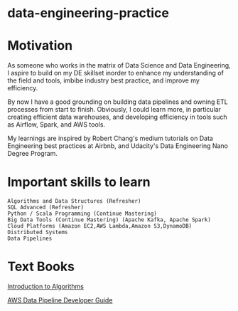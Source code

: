 # data-engineering-practice

# Motivation
As someone who works in the matrix of Data Science and Data Engineering, I aspire to build on my DE skillset inorder to enhance my understanding of the field and tools, imbibe industry best practice, and improve my efficiency. 

By now I have a good grounding on building data pipelines and owning ETL processes from start to finish. Obviously, I could learn more, in particular creating efficient data warehouses, and developing efficiency in tools such as Airflow, Spark, and AWS tools. 

My learnings are inspired by Robert Chang's medium tutorials on Data Engineering best practices at Airbnb, and Udacity's Data Engineering Nano Degree Program.

# Important skills to learn
```
Algorithms and Data Structures (Refresher)
SQL Advanced (Refresher)
Python / Scala Programming (Continue Mastering)
Big Data Tools (Continue Mastering) (Apache Kafka, Apache Spark)
Cloud Platforms (Amazon EC2,AWS Lambda,Amazon S3,DynamoDB)
Distributed Systems 
Data Pipelines
```
# Text Books

[Introduction to Algorithms](https://amzn.to/2CvJvpq)

[AWS Data Pipeline Developer Guide](https://www.amazon.com/AWS-Data-Pipeline-Developer-Guide-ebook/dp/B07644C8TH/ref=sr_1_6?crid=2TJLFTBC1DQEY&dchild=1&keywords=data+engineering&qid=1592077019&sprefix=data+engin%2Caps%2C337&sr=8-6)



